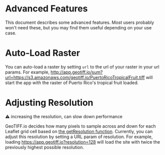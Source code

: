 # Advanced Features
This document describes some advanced features.  Most users probably won't need these, but you may find them useful depending on your use case.

# Auto-Load Raster
You can auto-load a raster by setting `url` to the url of your raster in your url params.  For example, http://app.geotiff.io/sum?url=https://s3.amazonaws.com/geotiff.io/PuertoRicoTropicalFruit.tiff will start the app with the raster of Puerto Rico's tropical fruit loaded.

# Adjusting Resolution
:warning: increasing the resolution, can slow down performance

GeoTIFF.io decides how many pixels to sample across and down for each Leaflet grid cell based on [the getResolution function](https://github.com/GeoTIFF/geotiff.io/blob/master/src/services/RasterService.js#L5).
Currently, you can adjust this resolution by setting a URL param of resolution.  For example, loading https://app.geotiff.io?resolution=128 will load the site with twice the previously highest possible resolution.
